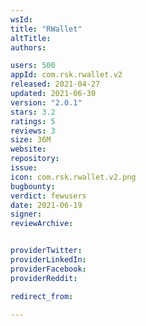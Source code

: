 ```yaml
---
wsId: 
title: "RWallet"
altTitle: 
authors:

users: 500
appId: com.rsk.rwallet.v2
released: 2021-04-27
updated: 2021-06-30
version: "2.0.1"
stars: 3.2
ratings: 5
reviews: 3
size: 36M
website: 
repository: 
issue: 
icon: com.rsk.rwallet.v2.png
bugbounty: 
verdict: fewusers
date: 2021-06-19
signer: 
reviewArchive:


providerTwitter: 
providerLinkedIn: 
providerFacebook: 
providerReddit: 

redirect_from:

---
```



